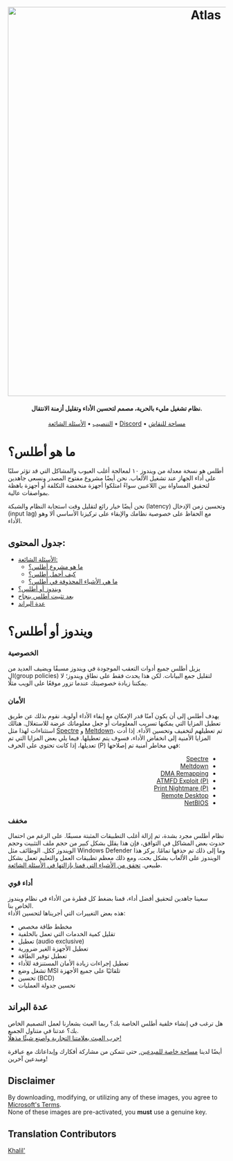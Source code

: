 <h1 align="center">
  <br>
  <a href="http://atlasos.net"><img src="https://i.imgur.com/xV08gIt.png" alt="Atlas" width="900"></a>
</h1>
<h4 align="center">نظام تشغيل مليء بالحرية، مصمم لتحسين الأداء وتقليل أزمنة الانتقال.</h4>

<p align="center">
  <a href="https://github.com/Atlas-OS/Atlas/wiki/2.-Installing">التنصيب</a>
  •
  <a href="https://github.com/Atlas-OS/Atlas/wiki/1.-FAQ#contents">الأسئلة الشائعة</a>
  •
  <a href="https://discord.com/servers/atlas-795710270000332800" target="_blank">Discord</a>
  •
  <a href="https://forum.atlasos.net">مساحة للنقاش</a>
</p>

# ما هو أطلس؟

أطلس هو نسخة معدلة من ويندوز ١٠ لمعالجة أغلب العيوب والمشاكل التي قد تؤثر سلبًا على أداء الجهاز عند تشغيل الألعاب. نحن أيضًا مشروع مفتوح المصدر ونسعى جاهدين لتحقيق المساواة بين اللاعبين سواءً امتلكوا أجهزة منخفضة التكلفة أو أجهزة باهظة بمواصفات عالية.

نحن أيضًا خيار رائع لتقليل وقت استجابة النظام والشبكة (latency) وتحسين زمن الإدخال (input lag) مع الحفاظ على خصوصية نظامك والإبقاء على تركيزنا الأساسي ألا وهو الأداء.

## جدول المحتوى:

<ul>
<li><a href="https://github.com/Atlas-OS/Atlas/wiki/1.-FAQ">الأسئلة الشائعة:</a><ul><li><a href="https://github.com/Atlas-OS/Atlas/wiki/1.-FAQ#11-what-is-the-atlas-project">ما هو مشروع أطلس؟</a></li>
<li><a href="https://github.com/Atlas-OS/Atlas/wiki/1.-FAQ#12-how-do-i-install-atlas-os">كيف أحمل أطلس؟</a></li>
<li><a href="https://github.com/Atlas-OS/Atlas/wiki/1.-FAQ#13-whats-removed-in-atlas-os">ما هي الأشياء المحذوفة في أطلس؟</a></li></ul></li>
<li><a href="#windows-vs-atlas">ويندوز أو أطلس؟</a></li>
<li><a href="https://github.com/Atlas-OS/Atlas/wiki/3.-Post-Install">بعد تثبيت أطلس بنجاح</a></li>
<li><a href="https://raw.githubusercontent.com/Atlas-OS/Atlas/main/img/brand-kit.zip">عدة البراند</a></li>
</ul>

## <h1 id="windows-vs-atlas">ويندوز أو أطلس؟</h1>

### **الخصوصية**

يزيل أطلس جميع أدوات التعقب الموجودة في ويندوز مسبقًا ويضيف العديد من ال(group policies) لتقليل جمع البيانات. لكن هذا يحدث فقط على نطاق ويندوز؛ لا يمكننا زيادة خصوصيتك عندما تزور موقعًا على الويب مثلًا.

### **الأمان**

يهدف أطلس إلى أن يكون آمنًا قدر الإمكان مع إبقاء الأداء أولوية. نقوم بذلك عن طريق تعطيل المزايا التي يمكنها تسريب المعلومات أو جعل معلوماتك عرضة للاستغلال. هنالك استثناءات لهذا مثل [Spectre](https://spectreattack.com/spectre.pdf) و [Meltdown](https://meltdownattack.com/meltdown.pdf)، تم تعطيلهم لتخفيف وتحسين الأداء. إذا أدت المزايا الأمنية إلى انخفاض الأداء، فسوف يتم تعطيلها. فيما يلي بعض المزايا التي تم تعديلها، إذا كانت تحتوي على الحرف (P) فهي مخاطر أمنية تم إصلاحها:

<ul dir="rtl">
  <li><a href="https://spectreattack.com/spectre.pdf">Spectre</a></li>
  <li><a href="https://meltdownattack.com/meltdown.pdf">Meltdown</a></li>
  <li><a href="https://docs.microsoft.com/en-us/windows/security/information-protection/kernel-dma-protection-for-thunderbolt">DMA Remapping</a></li>
  <li><a href="https://msrc.microsoft.com/update-guide/en-US/vulnerability/CVE-2020-1020">(P) ATMFD Exploit</a></li>
  <li><a href="https://us-cert.cisa.gov/ncas/current-activity/2021/06/30/printnightmare-critical-windows-print-spooler-vulnerability">(P) Print Nightmare</a></li>
  <li><a href="https://cve.mitre.org/cgi-bin/cvekey.cgi?keyword=Windows+Remote+Desktop">Remote Desktop</a></li>
  <li><a href="https://en.wikipedia.org/wiki/NetBIOS">NetBIOS</a></li>
</ul>

### **مخفف**

نظام أطلس مجرد بشدة، تم إزالة أغلب التطبيقات المثبتة مسبقًا. على الرغم من احتمال حدوث بعض المشاكل في التوافق، فإن هذا يقلل بشكل كبير من حجم ملف التثبيت وحجم الويندوز ككل. الوظائف مثل Windows Defender وما إلى ذلك تم حذفها تمامًا. يركز هذا الويندوز على الألعاب بشكل بحت، ومع ذلك معظم تطبيقات العمل والتعليم تعمل بشكل طبيعي. [تحقق من الأشياء التي قمنا بإزالتها في الأسئلة الشائعة](https://github.com/Atlas-OS/Atlas/wiki/1.-FAQ#13-whats-removed-in-atlas-os).

### **أداء قوي**

سعينا جاهدين لتحقيق أفضل أداء، قمنا بضغط كل قطرة من الأداء في نظام ويندوز الخاص بنا. <br/> هذه بعض التغييرات التي أجريناها لتحسين الأداء:

<ul>
<li>مخطط طاقة مخصص</li>
<li>تقليل كمية الخدمات التي تعمل بالخلفية</li>
<li>تعطيل (audio exclusive)</li>
<li>تعطيل الأجهزة الغير ضرورية</li>
<li>تعطيل توفير الطاقة</li>
<li>تعطيل إجراءات زيادة الأمان المستنزفة للأداء</li>
<li>تشغل وضع MSI تلقائيًا على جميع الأجهزة</li>
<li>تحسين (BCD)</li>
<li>تحسين جدولة العمليات</li>
</ul>

## عدة البراند

هل ترغب في إنشاء خلفية أطلس الخاصة بك؟ ربما العبث بشعارنا لعمل التصميم الخاص بك؟ عدتنا في متناول الجميع. <br/> [جرب العبث بعلامتنا التجارية واصنع شيئًا مذهلًا!](https://github.com/Atlas-OS/Atlas/blob/main/img/brand-kit.zip?raw=true)

أيضًا لدينا [مساحة خاصة للمبدعين](https://github.com/Atlas-OS/Atlas/discussions/categories/community-artwork), حتى تتمكن من مشاركة أفكارك وإبداعاتك مع عباقرة ومبدعين آخرين!

## Disclaimer

By downloading, modifying, or utilizing any of these images, you agree to [Microsoft's Terms](https://www.microsoft.com/en-us/Useterms/Retail/Windows/10/UseTerms_Retail_Windows_10_English.htm). <br/> None of these images are pre-activated, you **must** use a genuine key.

## Translation Contributors

[Khalil'](https://github.com/pewpewded)
